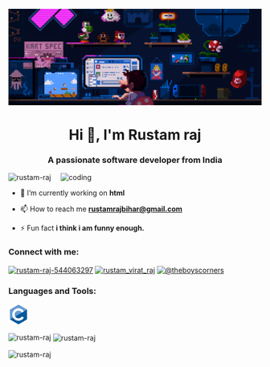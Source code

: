 ![logo](https://github.com/rustam-raj/rustam-raj/blob/main/68747470733a2f2f7265732e636c6f7564696e6172792e636f6d2f7375706572666f6c696f2f696d6167652f75706c6f61642f76313632303638393937392f3638373437343730373333613266326636393265373036393665363936643637326536333666366432663666.gif)
<h1 align="center">Hi 👋, I'm Rustam raj</h1>
<h3 align="center">A passionate software developer from India</h3>
<img align="right" alt="coding"width="400" src="https://user-images.githubusercontent.com/55389276/140866485-8fb1c876-9a8f-4d6a-98dc-08c4981eaf70.gif">

<p align="left"> <img src="https://komarev.com/ghpvc/?username=rustam-raj&label=Profile%20views&color=0e75b6&style=flat" alt="rustam-raj" /> </p>

- 🔭 I’m currently working on **html**

- 📫 How to reach me **rustamrajbihar@gmail.com**

- ⚡ Fun fact **i think i am funny enough.**

<h3 align="left">Connect with me:</h3>
<p align="left">
<a href="https://linkedin.com/in/rustam-raj-544063297" target="blank"><img align="center" src="https://raw.githubusercontent.com/rahuldkjain/github-profile-readme-generator/master/src/images/icons/Social/linked-in-alt.svg" alt="rustam-raj-544063297" height="30" width="40" /></a>
<a href="https://instagram.com/rustam_virat_raj" target="blank"><img align="center" src="https://raw.githubusercontent.com/rahuldkjain/github-profile-readme-generator/master/src/images/icons/Social/instagram.svg" alt="rustam_virat_raj" height="30" width="40" /></a>
<a href="https://www.youtube.com/c/@theboyscorners" target="blank"><img align="center" src="https://raw.githubusercontent.com/rahuldkjain/github-profile-readme-generator/master/src/images/icons/Social/youtube.svg" alt="@theboyscorners" height="30" width="40" /></a>
</p>

<h3 align="left">Languages and Tools:</h3>
<p align="left"> <a href="https://www.cprogramming.com/" target="_blank" rel="noreferrer"> <img src="https://raw.githubusercontent.com/devicons/devicon/master/icons/c/c-original.svg" alt="c" width="40" height="40"/> </a> </p>

<p><img align="left" src="https://github-readme-stats.vercel.app/api/top-langs?username=rustam-raj&show_icons=true&locale=en&layout=compact" alt="rustam-raj" /></p>

<p>&nbsp;<img align="center" src="https://github-readme-stats.vercel.app/api?username=rustam-raj&show_icons=true&locale=en" alt="rustam-raj" /></p>

<p><img align="center" src="https://github-readme-streak-stats.herokuapp.com/?user=rustam-raj&" alt="rustam-raj" /></p>
